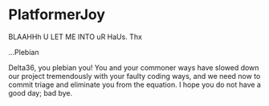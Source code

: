 PlatformerJoy
=============
BLAAHHh U LET ME INTO uR HaUs.  Thx

...Plebian

Delta36, you plebian you! You and your commoner ways have slowed down our project tremendously with your faulty coding ways, and we need now to commit triage and eliminate you from the equation. I hope you do not have a good day; bad bye.
